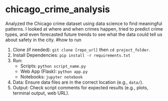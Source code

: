 # chicago_crime_analysis
Analyzed the Chicago crime dataset using data science to find meaningful patterns. I looked at where and when crimes happen, tried to predict crime types, and even forecasted future trends to see what the data could tell us about safety in the city. 
#how to run 


1.  Clone (if needed): `git clone [repo_url]` then `cd project_folder`.
2.  Install Dependencies: `pip install -r requirements.txt` 
3.  Run:
    * Scripts: `python script_name.py`
    * Web App (Flask): `python app.py`
    * Notebooks: `jupyter notebook`
6.  Data: Ensure data files are in the correct location (e.g., `data/`).
7.  Output: Check script comments for expected results (e.g., plots, terminal output, web URL).
